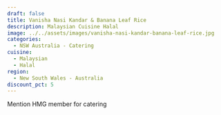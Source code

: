 ```yaml
---
draft: false
title: Vanisha Nasi Kandar & Banana Leaf Rice
description: Malaysian Cuisine Halal
image: ../../assets/images/vanisha-nasi-kandar-banana-leaf-rice.jpg
categories:
  - NSW Australia - Catering
cuisine:
  - Malaysian
  - Halal
region:
  - New South Wales - Australia
discount_pct: 5
---
```


Mention HMG member for catering
